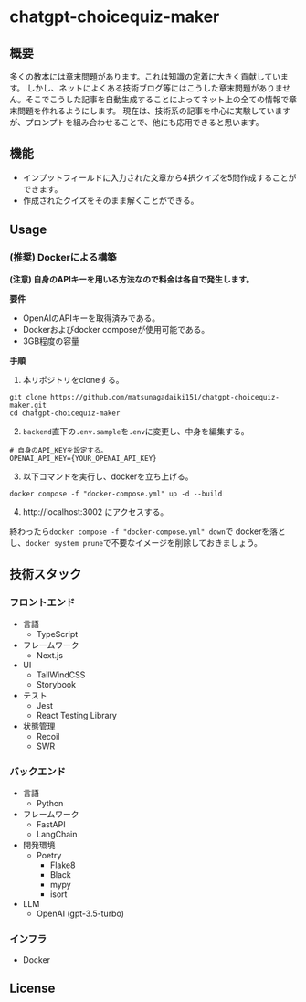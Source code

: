 # chatgpt-choicequiz-maker

## 概要
多くの教本には章末問題があります。これは知識の定着に大きく貢献しています。
しかし、ネットによくある技術ブログ等にはこうした章末問題がありません。そこでこうした記事を自動生成することによってネット上の全ての情報で章末問題を作れるようにします。
現在は、技術系の記事を中心に実験していますが、プロンプトを組み合わせることで、他にも応用できると思います。

## 機能
- インプットフィールドに入力された文章から4択クイズを5問作成することができます。
- 作成されたクイズをそのまま解くことができる。

## Usage

### (推奨) Dockerによる構築

**(注意) 自身のAPIキーを用いる方法なので料金は各自で発生します。**

**要件**
- OpenAIのAPIキーを取得済みである。
- Dockerおよびdocker composeが使用可能である。
- 3GB程度の容量

**手順**
1. 本リポジトリをcloneする。
```
git clone https://github.com/matsunagadaiki151/chatgpt-choicequiz-maker.git
cd chatgpt-choicequiz-maker
```

2. `backend`直下の`.env.sample`を`.env`に変更し、中身を編集する。
```
# 自身のAPI_KEYを設定する。
OPENAI_API_KEY={YOUR_OPENAI_API_KEY}
```

3. 以下コマンドを実行し、dockerを立ち上げる。
```
docker compose -f "docker-compose.yml" up -d --build
```

4.  http://localhost:3002 にアクセスする。

終わったら`docker compose -f "docker-compose.yml" down`で dockerを落とし、`docker system prune`で不要なイメージを削除しておきましょう。



## 技術スタック

### フロントエンド
- 言語
    - TypeScript
- フレームワーク
    - Next.js
- UI
    - TailWindCSS
    - Storybook
- テスト
  - Jest
  - React Testing Library
- 状態管理
    - Recoil
    - SWR

### バックエンド
- 言語
  - Python
- フレームワーク
  - FastAPI
  - LangChain
- 開発環境
  - Poetry
    - Flake8
    - Black
    - mypy
    - isort
- LLM
  - OpenAI (gpt-3.5-turbo)

### インフラ
- Docker


## License


 

 


